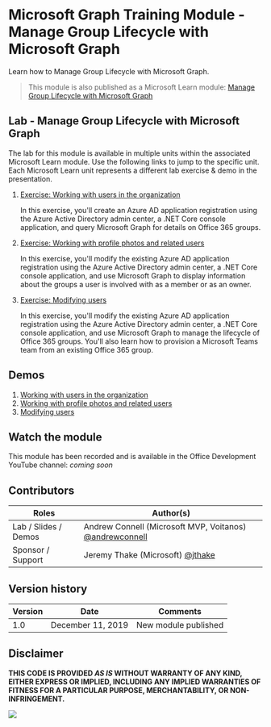 # Microsoft Graph Training Module - Manage Group Lifecycle with Microsoft Graph

Learn how to Manage Group Lifecycle with Microsoft Graph.

> This module is also published as a Microsoft Learn module: [Manage Group Lifecycle with Microsoft Graph](https://docs.microsoft.com/learn/modules/msgraph-access-group-data)

## Lab - Manage Group Lifecycle with Microsoft Graph

The lab for this module is available in multiple units within the associated Microsoft Learn module. Use the following links to jump to the specific unit. Each Microsoft Learn unit represents a different lab exercise & demo in the presentation.

1. [Exercise: Working with users in the organization](https://docs.microsoft.com/learn/modules/msgraph-access-group-data/3-exercise-working-groups)

   In this exercise, you'll create an Azure AD application registration using the Azure Active Directory admin center, a .NET Core console application, and query Microsoft Graph for details on Office 365 groups.

1. [Exercise: Working with profile photos and related users](https://docs.microsoft.com/en-us/learn/modules/msgraph-access-group-data/5-exercise-users-groups)

   In this exercise, you'll modify the existing Azure AD application registration using the Azure Active Directory admin center, a .NET Core console application, and use Microsoft Graph to display information about the groups a user is involved with as a member or as an owner.

1. [Exercise: Modifying users](https://docs.microsoft.com/en-us/learn/modules/msgraph-access-group-data/7-exercise-group-lifecycle)

   In this exercise, you'll modify the existing Azure AD application registration using the Azure Active Directory admin center, a .NET Core console application, and use Microsoft Graph to manage the lifecycle of Office 365 groups. You'll also learn how to provision a Microsoft Teams team from an existing Office 365 group.

## Demos

1. [Working with users in the organization](./demos/01-working-groups)
1. [Working with profile photos and related users](./demos/02-users-groups)
1. [Modifying users](./demos/03-modify-groups)

## Watch the module

This module has been recorded and is available in the Office Development YouTube channel: _coming soon_

## Contributors

| Roles                | Author(s)                                                                             |
| -------------------- | ------------------------------------------------------------------------------------- |
| Lab / Slides / Demos | Andrew Connell (Microsoft MVP, Voitanos) [@andrewconnell](//github.com/andrewconnell) |
| Sponsor / Support    | Jeremy Thake (Microsoft) [@jthake](//github.com/jthake)                               |

## Version history

| Version | Date              | Comments             |
| ------- | ----------------- | -------------------- |
| 1.0     | December 11, 2019 | New module published |

## Disclaimer

**THIS CODE IS PROVIDED _AS IS_ WITHOUT WARRANTY OF ANY KIND, EITHER EXPRESS OR IMPLIED, INCLUDING ANY IMPLIED WARRANTIES OF FITNESS FOR A PARTICULAR PURPOSE, MERCHANTABILITY, OR NON-INFRINGEMENT.**

<img src="https://telemetry.sharepointpnp.com/msgraph-access-group-data" />
